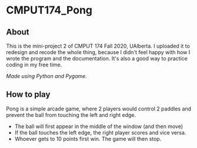 # CMPUT174_Pong

## About
This is the mini-project 2 of CMPUT 174 Fall 2020, UAlberta. I uploaded it to redesign and recode the whole thing, because I didn't feel happy with how I wrote the program and the documentation. It's also a good way to practice coding in my free time.

*Made using Python and Pygame.*

## How to play
Pong is a simple arcade game, where 2 players would control 2 paddles and
prevent the ball from touching the left and right edge.
- The ball will first appear in the middle of the window (and then move)
- If the ball touches the left edge, the right player scores and vice versa.
- Whoever gets to 10 points first win. The game will then stop.
